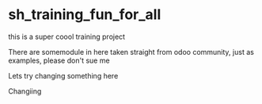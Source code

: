# sh_training_fun_for_all
this is a super coool training project 

There are somemodule in here taken straight from odoo community, just as examples, please don't sue me

Lets try changing something here 

Changiing
